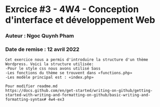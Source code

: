 # Exrcice #3 - 4W4 - Conception d'interface et développement Web
### Auteur : Ngoc Quynh Pham
### Date de remise : 12 avril 2022

```
Cet exercice nous a permis d'introduire la structure d'un thème Wordpress. Voici la structure utilisée:
-Pour le style css nous avons utilisé Sass
-Les fonctions du thème se trouvent dans «functions.php»
-Les modèle principal est : «index.php»

Pour modifier readme.md
https://docs.github.com/en/get-started/writing-on-github/getting-started-with-writing-and-formatting-on-github/basic-writing-and-formatting-syntax# 4w4-ex3
